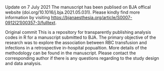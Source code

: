 Update on 7 July 2021
The manuscript has been publised on BJA offical website (doi.org/10.1016/j.bja.2021.05.031). Please kindly find more information by visiting https://bjanaesthesia.org/article/S0007-0912(21)00357-3/fulltext.

Original commit
This is a repository for transparently publishing analysis codes in R for a manuscript submitted to BJA. The primary objective of the research was to explore the association between RBC transfusion and infections in a retrospective in-hospital popualtion. More details of the methodology can be found in the manuscript. Please contact the corresponding author if there is any questions regarding to the study design and data analysis. 
